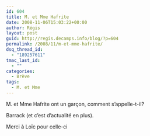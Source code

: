 ```yaml
---
id: 604
title: M. et Mme Hafrite
date: 2008-11-06T15:03:22+00:00
author: Régis
layout: post
guid: http://regis.decamps.info/blog/?p=604
permalink: /2008/11/m-et-mme-hafrite/
dsq_thread_id:
  - "189257611"
tmac_last_id:
  - ""
categories:
  - Brève
tags:
  - M. et Mme
---
```

M. et Mme Hafrite ont un garçon, comment s’appelle-t-il?
  
<!--more-->


  
Barrack (et c’est d’actualité en plus). 

Merci à Loïc pour celle-ci

